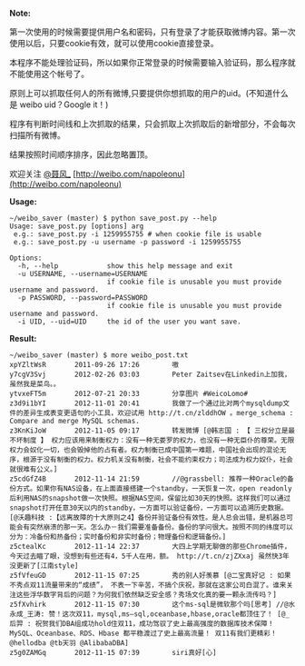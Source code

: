 **Note:**

第一次使用的时候需要提供用户名和密码，只有登录了才能获取微博内容。第一次使用以后，只要cookie有效，就可以使用cookie直接登录。

本程序不能处理验证码，所以如果你正常登录的时候需要输入验证码，那么程序就不能使用这个帐号了。

原则上可以抓取任何人的所有微博,只要提供你想抓取的用户的uid。(不知道什么是 weibo uid？Google it！)

程序有判断时间线和上次抓取的结果，只会抓取上次抓取后的新增部分，不会每次扫描所有微博。

结果按照时间顺序排序，因此忽略置顶。

欢迎关注 [@聂风_](http://weibo.com/napoleonu) [http://weibo.com/napoleonu](http://weibo.com/napoleonu)

**Usage:**

    ~/weibo_saver (master) $ python save_post.py --help
    Usage: save_post.py [options] arg 
     e.g.: save_post.py -i 1259955755 # when cookie file is usable 
     e.g.: save_post.py -u username -p password -i 1259955755
    
    Options:
      -h, --help            show this help message and exit
      -u USERNAME, --username=USERNAME
                            if cookie file is unusable you must provide username and password.
      -p PASSWORD, --password=PASSWORD
                            if cookie file is unusable you must provide username and password.
      -i UID, --uid=UID     the id of the user you want save.

**Result:**

    ~/weibo_saver (master) $ more weibo_post.txt 
    xpYZltWsR       2011-09-26 17:26        嗷 
    y7cgV3Svj       2012-02-26 03:03        Peter Zaitsev在Linkedin上加我，虽然我是菜鸟。。 
    ytvxeFT5m       2012-07-21 20:33        分享图片 #WeicoLomo# 
    z3d9i1bYI       2012-11-01 20:41        我做了一个通过比对两个mysqldump文件的差异生成表变更语句的小工具，欢迎试用 http://t.cn/zlddhOW 。merge_schema : Compare and merge MySQL schemas. 
    z3KnKiJoW       2012-11-05 09:17        转发微博 [@韩志国 : 【 三权分立是最不坏制度 】 权力应该用来制衡权力：没有一种无娄罗的权力，也没有一种无臣仆的尊荣。无限权力会奴化一切，也会毁掉他的占有者。权力制衡已成中国第一难题，中国社会出现的混论无序，根源于没有制衡的权力。权力机关没有制衡，社会不能约束权力；司法成为权力奴仆，社会就很难有公义。]
    z5cdGfZ4B       2012-11-14 21:59        //@grassbell: 推荐一种Oracle的备份方式。如果你有NAS设备，在上面直接搭建一个standby，一天恢复一次，open readonly 后利用NAS的snapshot做一次快照。根据NAS空间，保留比如30天的快照。这样我们可以通过snapshot打开任意30天以内的standby，一方面可以验证备份，一方面可以追溯历史数据。 [@沃趣科技 :【远离故障的十大原则之4】备份并验证备份有效性。是人总会出错，是机器总可能会有突然崩溃的那一天。怎么办－我们需要准备备份。备份的学问很大。按照不同的纬度可以分为：冷备份和热备份；实时备份和非实时备份；物理备份和逻辑备份。]
    z5ctealKc       2012-11-14 22:37        大四上学期无聊做的那些Chrome插件，今天过去瞄了眼，没想到有些还有4，5千人在用，额。 http://t.cn/zjZXxaj 虽然快3年没更新了[江南style] 
    z5fVfeuGD       2012-11-15 07:25        秀的别人好羡慕 [@二宝真好记 : 如果不秀点双11流量带来的“成绩”， 不表一下辛苦，不搞个庆祝，那就在这家公司白混了。谁来关注这些浮华数字背后的问题？为何我们依然缺乏安全感？秀场文化真的要一颗永流传吗？]
    z5fXvhirk       2012-11-15 07:30        这个ms-sql是微软那个吗[思考] //@水永成_王涛: 赞！这次双11，mysql,ms—sql,oceanbase,hbase,oracle都顶住了！ [@_后羿 : 祝贺我们DBA组成功hold住双11，成功驾驭了史上最高强度的数据库技术保障！MySQL、Oceanbase、RDS、Hbase 都平稳渡过了史上最高流量！ 双11有我们更精彩！ @hellodba @tb天羽 @AlibabaDBA]
    z5g0ZAMGq       2012-11-15 07:39        siri真好[心] 
